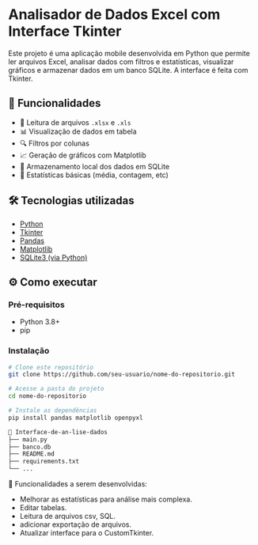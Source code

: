 # Analisador de Dados Excel com Interface Tkinter

Este projeto é uma aplicação mobile desenvolvida em Python que permite ler arquivos Excel, analisar dados com filtros e estatísticas, visualizar gráficos e armazenar dados em um banco SQLite. A interface é feita com Tkinter.

## 📌 Funcionalidades

- 📂 Leitura de arquivos `.xlsx` e `.xls`
- 📊 Visualização de dados em tabela
- 🔍 Filtros por colunas
- 📈 Geração de gráficos com Matplotlib
- 📁 Armazenamento local dos dados em SQLite
- 📄 Estatísticas básicas (média, contagem, etc)

## 🛠 Tecnologias utilizadas

- [Python](https://www.python.org/)
- [Tkinter](https://docs.python.org/3/library/tkinter.html)
- [Pandas](https://pandas.pydata.org/)
- [Matplotlib](https://matplotlib.org/)
- [SQLite3 (via Python)](https://docs.python.org/3/library/sqlite3.html)

## ⚙️ Como executar

### Pré-requisitos

- Python 3.8+
- pip

### Instalação

```bash
# Clone este repositório
git clone https://github.com/seu-usuario/nome-do-repositorio.git

# Acesse a pasta do projeto
cd nome-do-repositorio

# Instale as dependências
pip install pandas matplotlib openpyxl

📁 Interface-de-an-lise-dados
├── main.py
├── banco.db
├── README.md
├── requirements.txt
└── ...
```
📍 Funcionalidades a serem desenvolvidas:

- Melhorar as estatísticas para análise mais complexa.
- Editar tabelas.
- Leitura de arquivos csv, SQL.
- adicionar exportação de arquivos.
- Atualizar interface para o CustomTkinter.



